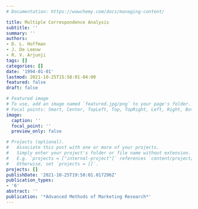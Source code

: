 ```yaml
---
# Documentation: https://wowchemy.com/docs/managing-content/

title: Multiple Correspondence Analysis
subtitle: ''
summary: ''
authors:
- D. L. Hoffman
- J. De Leeuw
- R. V. Arjunji
tags: []
categories: []
date: '1994-01-01'
lastmod: 2021-10-25T15:58:01-04:00
featured: false
draft: false

# Featured image
# To use, add an image named `featured.jpg/png` to your page's folder.
# Focal points: Smart, Center, TopLeft, Top, TopRight, Left, Right, BottomLeft, Bottom, BottomRight.
image:
  caption: ''
  focal_point: ''
  preview_only: false

# Projects (optional).
#   Associate this post with one or more of your projects.
#   Simply enter your project's folder or file name without extension.
#   E.g. `projects = ["internal-project"]` references `content/project/deep-learning/index.md`.
#   Otherwise, set `projects = []`.
projects: []
publishDate: '2021-10-25T19:58:01.017296Z'
publication_types:
- '6'
abstract: ''
publication: '*Advanced Methods of Marketing Research*'
---
```

